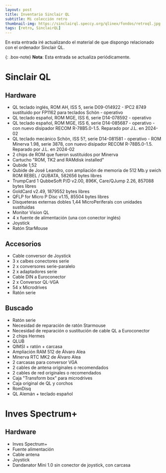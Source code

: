 ```yaml
---
layout: post
title: Inventario Sinclair QL
subtitle: Mi colección retro
thumbnail-img: https://sinclairql.speccy.org/qlinex/fondos/retroql.jpg
tags: [retro, SinclairQL]
---
```

En esta entrada iré actualizando el material de que dispongo relacionado con el ordenador Sinclair QL.

{: .box-note}
**Nota**: Esta entrada se actualiza periódicamente.

# Sinclair QL

## Hardware

- QL teclado inglés, ROM AH, ISS 5, serie D09-014922 - IPC2 8749 sustituido por FP1162 para teclados Schön - operativo
- QL teclado español, ROM MGE, ISS 6, serie D14-078592 - operativo
- QL teclado español, ROM MGE, ISS 6, serie D14-085687 - operativo - con nuevo disipador RECOM R-78B5.0-1.5. Reparado por J.L. en 2024-02
- QL teclado mecánico Schön, ISS 5?, serie D14-081581 - operativo - ROM Minerva 1.98, serie 3878, con nuevo disipador RECOM R-78B5.0-1.5. Reparado por J.L. en 2024-02
- 2 chips de ROM que fueron sustituidos por Minerva
- Cartucho "ROM, TK2 and RAMdisk installed"
- Qubide 1,52
- Qubide de José Leandro, con ampliación de memoria de 512 Mb.y swich ROM REBEL / QUBATA, 582656 bytes libres
- TrumpCard 1 QubbeSoft P/D v2.00, 896K, Care/QJump 2.26, 857088 bytes libres
- GoldCard v2.49, 1879552 bytes libres
- QFLP for Micro P Disc v1.15, 85504 bytes libres
- Disqueteras externas dobles 1,44 MicroPeriferals con unidades sustituidas
- Monitor Vision QL
- 4 x fuente de alimentación (una con conector inglés)
- Joystick
- Ratón StarMouse

## Accesorios

- Cable conversor de Joystick
- 3 x calbes conectores serie
- 2 x conversores serie-paralelo
- 2 x adaptadores serie
- Cable DIN a Euroconector
- 2 x Conversor QL-VGA
- 54 x Microdrives
- Ratón serie

## Buscado

- Ratón serie
- Necesidad de reparación de ratón Starmouse
- Necesidad de reparación o sustitución de cable QL a Euroconector
- 2 chips Hermes
- QLUB
- QIMSI + ratón + carcasa
- Ampliación RAM 512 de Álvaro Alea
- Minerva RTC MK2 de Álvaro Alea
- 2 carcasas para conversor VGA
- 2 cables de antena originales o recomendados
- 2 cables de red originales o recomendados
- Caja "Transform box" para microdrives
- Caja original de QL y corchos
- RomDisq
- QL Alemán + teclado español

# Inves Spectrum+

## Hardware

- Inves Spectrum+
- Fuente alimentación
- Cable antena
- Joystick
- Dandanator Mini 1.0 sin conector de joystick, con carcasa







